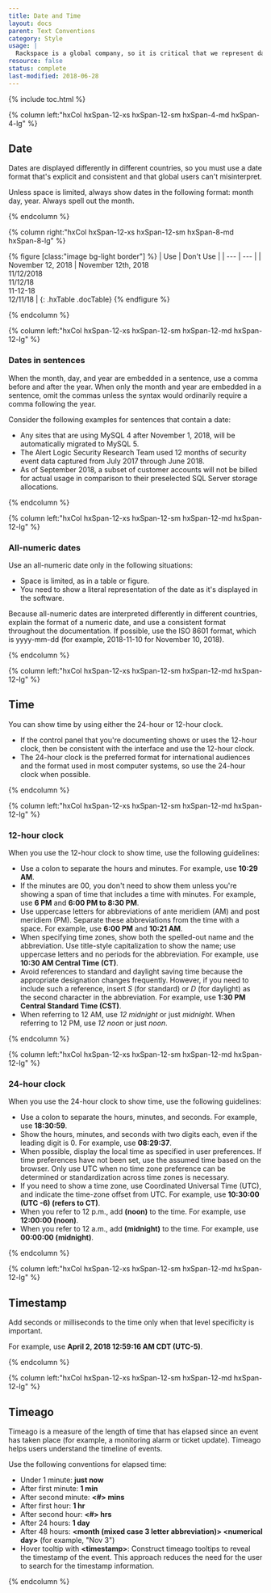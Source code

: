 ```yaml
---
title: Date and Time
layout: docs
parent: Text Conventions
category: Style
usage: |
  Rackspace is a global company, so it is critical that we represent date and time as clearly and consistently as possible to our customers.
resource: false
status: complete
last-modified: 2018-06-28
---
```


{% include toc.html %}

<section class="static-section"  markdown="1">

<div class="hxRow" markdown="1">

{% column left:"hxCol hxSpan-12-xs hxSpan-12-sm hxSpan-4-md hxSpan-4-lg" %}

## Date

Dates are displayed differently in different countries, so you must use a date format that's explicit and consistent and that global users can't misinterpret.

Unless space is limited, always show dates in the following format: month day, year. Always spell out the month.

{% endcolumn %}

{% column right:"hxCol hxSpan-12-xs hxSpan-12-sm hxSpan-8-md hxSpan-8-lg" %}

{% figure [class:"image bg-light border"] %}
| <hx-icon type="checkmark" class="good-idea"></hx-icon> Use | <hx-icon type="times" class="bad-idea"></hx-icon> Don't Use |
| --- | --- |
| November 12, 2018 | November 12th, 2018<br />11/12/2018<br />11/12/18<br />11-12-18<br />12/11/18 |
{: .hxTable .docTable}
{% endfigure %}

{% endcolumn %}
</div>

</section>

<section class="static-section"  markdown="1">

<div class="hxRow" markdown="1">

{% column left:"hxCol hxSpan-12-xs hxSpan-12-sm hxSpan-12-md hxSpan-12-lg" %}

### Dates in sentences

When the month, day, and year are embedded in a sentence, use a comma before and after the year. When only the month and year are embedded in a sentence, omit the commas unless the syntax would ordinarily require a comma following the year.

Consider the following examples for sentences that contain a date:

- Any sites that are using MySQL 4 after November 1, 2018, will be automatically migrated to MySQL 5.
- The Alert Logic Security Research Team used 12 months of security event data captured from July 2017 through June 2018.
- As of September 2018, a subset of customer accounts will not be billed for actual usage in comparison to their preselected SQL Server storage allocations.

{% endcolumn %}

</div>

</section>

<section class="static-section"  markdown="1">

<div class="hxRow" markdown="1">

{% column left:"hxCol hxSpan-12-xs hxSpan-12-sm hxSpan-12-md hxSpan-12-lg" %}

### All-numeric dates

Use an all-numeric date only in the following situations:

- Space is limited, as in a table or figure.
- You need to show a literal representation of the date as it's displayed in the software.

Because all-numeric dates are interpreted differently in different countries, explain the format of a numeric date, and use a consistent format throughout the documentation. If possible, use the ISO 8601 format, which is yyyy-mm-dd (for example, 2018-11-10 for November 10, 2018).

{% endcolumn %}

</div>

</section>

<section class="static-section"  markdown="1">

<div class="hxRow" markdown="1">

{% column left:"hxCol hxSpan-12-xs hxSpan-12-sm hxSpan-12-md hxSpan-12-lg" %}

## Time

You can show time by using either the 24-hour or 12-hour clock.

- If the control panel that you're documenting shows or uses the 12-hour clock, then be consistent with the interface and use the 12-hour clock.
- The 24-hour clock is the preferred format for international audiences and the format used in most computer systems, so use the 24-hour clock when possible.

{% endcolumn %}

</div>

</section>

<section class="static-section"  markdown="1">

<div class="hxRow" markdown="1">

{% column left:"hxCol hxSpan-12-xs hxSpan-12-sm hxSpan-12-md hxSpan-12-lg" %}

### 12-hour clock

When you use the 12-hour clock to show time, use the following guidelines:

- Use a colon to separate the hours and minutes. For example, use **10:29 AM**.
- If the minutes are 00, you don't need to show them unless you're showing a span of time that includes a time with minutes. For example, use **6 PM** and **6:00 PM to 8:30 PM**.
- Use uppercase letters for abbreviations of ante meridiem (AM) and post meridiem (PM). Separate these abbreviations from the time with a space. For example, use **6:00 PM** and **10:21 AM**.
- When specifying time zones, show both the spelled-out name and the abbreviation. Use title-style capitalization to show the name; use uppercase letters and no periods for the abbreviation. For example, use **10:30 AM Central Time (CT)**.
- Avoid references to standard and daylight saving time because the appropriate designation changes frequently. However, if you need to include such a reference, insert *S* (for standard) or *D* (for daylight) as the second character in the abbreviation. For example, use **1:30 PM Central Standard Time (CST)**.
- When referring to 12 AM, use *12 midnight* or just *midnight*. When referring to 12 PM, use *12 noon* or just *noon*.

{% endcolumn %}

</div>

</section>

<section class="static-section"  markdown="1">

<div class="hxRow" markdown="1">

{% column left:"hxCol hxSpan-12-xs hxSpan-12-sm hxSpan-12-md hxSpan-12-lg" %}

### 24-hour clock

When you use the 24-hour clock to show time, use the following guidelines:

- Use a colon to separate the hours, minutes, and seconds. For example, use **18:30:59**.
- Show the hours, minutes, and seconds with two digits each, even if the leading digit is 0. For example, use **08:29:37**.
- When possible, display the local time as specified in user preferences. If time preferences have not been set, use the assumed time based on the browser. Only use UTC when no time zone preference can be determined or standardization across time zones is necessary.
- If you need to show a time zone, use Coordinated Universal Time (UTC), and indicate the time-zone offset from UTC. For example, use **10:30:00 (UTC -6) (refers to CT)**.
- When you refer to 12 p.m., add **(noon)** to the time. For example, use **12:00:00 (noon)**.
- When you refer to 12 a.m., add **(midnight)** to the time. For example, use **00:00:00 (midnight)**.

{% endcolumn %}

</div>

</section>

<section class="static-section">

<div class="hxRow" markdown="1">

{% column left:"hxCol hxSpan-12-xs hxSpan-12-sm hxSpan-12-md hxSpan-12-lg" %}

## Timestamp

Add seconds or milliseconds to the time only when that level specificity is important.

For example, use **April 2, 2018 12:59:16 AM CDT (UTC-5)**.

{% endcolumn %}

</div>

</section>

<section class="static-section"  markdown="1">

<div class="hxRow" markdown="1">

{% column left:"hxCol hxSpan-12-xs hxSpan-12-sm hxSpan-12-md hxSpan-12-lg" %}

## Timeago

Timeago is a measure of the length of time that has elapsed since an event has taken place (for
example, a monitoring alarm or ticket update). Timeago helps users understand the timeline of events.

Use the following conventions for elapsed time:

- Under 1 minute: **just now**
- After first minute: **1 min**
- After second minute: **\<#\> mins**
- After first hour: **1 hr**
- After second hour: **\<#\> hrs**
- After 24 hours: **1 day**
- After 48 hours: **\<month (mixed case 3 letter abbreviation)\> \<numerical day\>** (for example, "Nov 3")
- Hover tooltip with **\<timestamp\>**: Construct timeago tooltips to reveal the timestamp of the event. This approach reduces the need for the user to search for the timestamp information.

{% endcolumn %}

</div>

</section>
